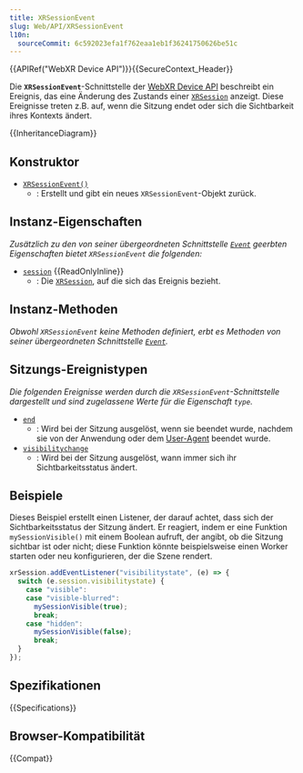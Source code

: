 ```yaml
---
title: XRSessionEvent
slug: Web/API/XRSessionEvent
l10n:
  sourceCommit: 6c592023efa1f762eaa1eb1f36241750626be51c
---
```


{{APIRef("WebXR Device API")}}{{SecureContext_Header}}

Die **`XRSessionEvent`**-Schnittstelle der [WebXR Device API](/de/docs/Web/API/WebXR_Device_API) beschreibt ein Ereignis, das eine Änderung des Zustands einer [`XRSession`](/de/docs/Web/API/XRSession) anzeigt. Diese Ereignisse treten z.B. auf, wenn die Sitzung endet oder sich die Sichtbarkeit ihres Kontexts ändert.

{{InheritanceDiagram}}

## Konstruktor

- [`XRSessionEvent()`](/de/docs/Web/API/XRSessionEvent/XRSessionEvent)
  - : Erstellt und gibt ein neues `XRSessionEvent`-Objekt zurück.

## Instanz-Eigenschaften

_Zusätzlich zu den von seiner übergeordneten Schnittstelle [`Event`](/de/docs/Web/API/Event) geerbten Eigenschaften bietet `XRSessionEvent` die folgenden:_

- [`session`](/de/docs/Web/API/XRSessionEvent/session) {{ReadOnlyInline}}
  - : Die [`XRSession`](/de/docs/Web/API/XRSession), auf die sich das Ereignis bezieht.

## Instanz-Methoden

_Obwohl `XRSessionEvent` keine Methoden definiert, erbt es Methoden von seiner übergeordneten Schnittstelle [`Event`](/de/docs/Web/API/Event)._

## Sitzungs-Ereignistypen

_Die folgenden Ereignisse werden durch die `XRSessionEvent`-Schnittstelle dargestellt und sind zugelassene Werte für die Eigenschaft `type`._

- [`end`](/de/docs/Web/API/XRSession/end_event)
  - : Wird bei der Sitzung ausgelöst, wenn sie beendet wurde, nachdem sie von der Anwendung oder dem [User-Agent](/de/docs/Glossary/user_agent) beendet wurde.
- [`visibilitychange`](/de/docs/Web/API/XRSession/visibilitychange_event)
  - : Wird bei der Sitzung ausgelöst, wann immer sich ihr Sichtbarkeitsstatus ändert.

## Beispiele

Dieses Beispiel erstellt einen Listener, der darauf achtet, dass sich der Sichtbarkeitsstatus der Sitzung ändert. Er reagiert, indem er eine Funktion `mySessionVisible()` mit einem Boolean aufruft, der angibt, ob die Sitzung sichtbar ist oder nicht; diese Funktion könnte beispielsweise einen Worker starten oder neu konfigurieren, der die Szene rendert.

```js
xrSession.addEventListener("visibilitystate", (e) => {
  switch (e.session.visibilitystate) {
    case "visible":
    case "visible-blurred":
      mySessionVisible(true);
      break;
    case "hidden":
      mySessionVisible(false);
      break;
  }
});
```

## Spezifikationen

{{Specifications}}

## Browser-Kompatibilität

{{Compat}}

